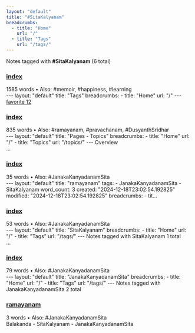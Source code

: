 ```yaml
---
layout: "default"
title: "#SitaKalyanam"
breadcrumbs:
  - title: "Home"
    url: "/"
  - title: "Tags"
    url: "/tags/"
---
```

Notes tagged with **#SitaKalyanam** (6 total)

<div class="note-grid">

<div class="note-card">
    <h3><a href="docs/tags/index/">index</a></h3>
    <div class="note-meta">
        1585 words
        • Also: #memoir, #happiness, #learning
    </div>
    <div class="note-excerpt">---
layout: "default"
title: "Tags"
breadcrumbs:
  - title: "Home"
    url: "/"
---
<div class="tag-cloud">
<a href="favorite/" class="tag" style="--tag-weight: 1.0">favorite 12</a>
<a href="progra...</div>
</div>

<div class="note-card">
    <h3><a href="docs/topics/pages/index/">index</a></h3>
    <div class="note-meta">
        835 words
        • Also: #ramayanam, #pravachanam, #DusyanthSridhar
    </div>
    <div class="note-excerpt">---
layout: "default"
title: "Pages - Topics"
breadcrumbs:
  - title: "Home"
    url: "/"
  - title: "Topics"
    url: "/topics/"
---
 Overview

<div class="note-grid">

<div class="note-card">
    ...</div>
</div>

<div class="note-card">
    <h3><a href="docs/pages/ramayanam/index/">index</a></h3>
    <div class="note-meta">
        35 words
        • Also: #JanakaKanyadanamSita
    </div>
    <div class="note-excerpt">---
layout: "default"
title: "ramayanam"
tags:
  - JanakaKanyadanamSita
  - SitaKalyanam
word_count: 3
created: "2024-12-18T23:02:54.192825"
modified: "2024-12-18T23:02:54.192825"
breadcrumbs:
  - tit...</div>
</div>

<div class="note-card">
    <h3><a href="docs/tags/sitakalyanam/index/">index</a></h3>
    <div class="note-meta">
        53 words
        • Also: #JanakaKanyadanamSita
    </div>
    <div class="note-excerpt">---
layout: "default"
title: "SitaKalyanam"
breadcrumbs:
  - title: "Home"
    url: "/"
  - title: "Tags"
    url: "/tags/"
---
Notes tagged with SitaKalyanam 1 total

<div class="note-grid">
...</div>
</div>

<div class="note-card">
    <h3><a href="docs/tags/janakakanyadanamsita/index/">index</a></h3>
    <div class="note-meta">
        79 words
        • Also: #JanakaKanyadanamSita
    </div>
    <div class="note-excerpt">---
layout: "default"
title: "JanakaKanyadanamSita"
breadcrumbs:
  - title: "Home"
    url: "/"
  - title: "Tags"
    url: "/tags/"
---
Notes tagged with JanakaKanyadanamSita 2 total

<div cla...</div>
</div>

<div class="note-card">
    <h3><a href="pages/ramayanam/">ramayanam</a></h3>
    <div class="note-meta">
        3 words
        • Also: #JanakaKanyadanamSita
    </div>
    <div class="note-excerpt">Balakanda
	- SitaKalyanam
		- JanakaKanyadanamSita</div>
</div>
</div>
